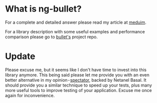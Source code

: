 # What is **ng-bullet**?

For a complete and detailed answer please read my article at [meduim](https://blog.angularindepth.com/angular-unit-testing-performance-34363b7345ba).

For a library description with some useful examples and performance comparison please go to [bullet's](projects/ng-bullet/README.md) project repo.

# Update

Please excuse me, but it seems like I don't have time to invest into this library anymore. This being said please let me provide you with an even better alternative in my opinion - [spectator](https://github.com/ngneat/spectator), backed by Netanel Basal. It should provide you a similar technique to speed up your tests, plus many more useful tools to improve testing of your application. Excuse me once again for inconvenience.
